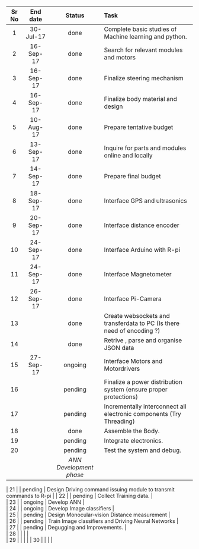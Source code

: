 | Sr   No     | End   date  | Status           | Task                                                                     | 
|:-----------:|:-----------:|:----------------:|:-------------------------------------------------------------------------|
| 1           | 30-Jul-17   |  done            | Complete   basic studies of Machine learning and python.                 |   
| 2           | 16-Sep-17   |  done            | Search   for relevant modules and motors                                 |   
| 3           | 16-Sep-17   |  done            | Finalize   steering mechanism                                            |   
| 4           | 16-Sep-17   |  done            | Finalize   body material and design                                      |   
| 5           | 10-Aug-17   |  done            | Prepare   tentative budget                                               |  
| 6           | 13-Sep-17   |  done            | Inquire   for parts and modules online and locally                       |   
| 7           | 14-Sep-17   |  done            | Prepare   final budget                                                   |   
| 8           | 18-Sep-17   |  done            | Interface   GPS and ultrasonics                                          |   
| 9           | 20-Sep-17   |  done            | Interface   distance encoder                                             |   
| 10          | 24-Sep-17   |  done            | Interface   Arduino with R-pi                                            |   
| 11          | 24-Sep-17   |  done            | Interface   Magnetometer                                                 |   
| 12          | 26-Sep-17   |  done            | Interface   Pi-Camera                                                    |
| 13          |             |  done            | Create   websockets and transferdata to PC (Is there need of encoding ?) |   
| 14          |             |  done            | Retrive   , parse and organise JSON data                                 |   
| 15          | 27-Sep-17   | ongoing          | Interface   Motors and Motordrivers                                      |   
| 16          |             | pending          | Finalize   a power distribution system (ensure proper protections)       |   
| 17          |             | pending          | Incrementally   interconnect all electronic components (Try Threading)   |   
| 18          |             | done             | Assemble   the Body.                                                     |   
| 19          |             | pending          | Integrate   electronics.                                                 |   
| 20          |             | pending          | Test   the system and debug.                                             |      
|             |             |       *ANN Development phase* |                                                             | 

| 21          |             | pending          | Design   Driving command issuing module to transmit commands to R-pi     | 
| 22          |             | pending          | Collect   Training data.                                                 |   
| 23          |             | ongoing          | Develop   ANN                                                            |   
| 24          |             | ongoing          | Develop   Image classifiers                                              |   
| 25          |             | pending          | Design   Monocular-vision Distance measurement                           |   
| 26          |             | pending          | Train   Image classifiers and Driving Neural Networks                    |     
| 27          |             | pending          | Degugging   and Improvements.                                            |   
| 28          |             |                  |                                                                          |  
| 29          |             |                  |                                                                          |
| 30          |             |                  |                                                                          |   
